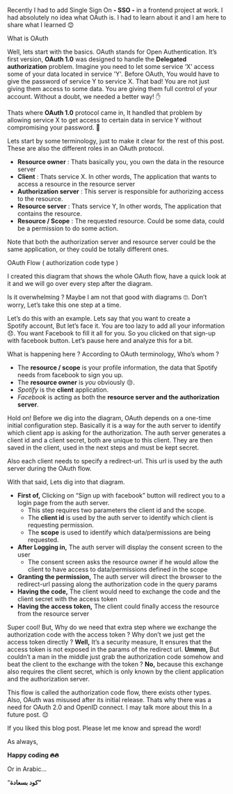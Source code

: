 Recently I had to add Single Sign On **- SSO -** in a frontend project at work. I had absolutely no idea what OAuth is. I had to learn about it and I am here to share what I learned 😊

What is OAuth

Well, lets start with the basics. OAuth stands for Open Authentication. It’s first version, **OAuth 1.0** was designed to handle the **Delegated authorization** problem. Imagine you need to let some service ‘X’ access some of your data located in service 'Y'. Before OAuth, You would have to give the password of service Y to service X. That bad! You are not just giving them access to some data. You are giving them full control of your account. Without a doubt, we needed a better way! ✋

Thats where **OAuth 1.0** protocol came in, It handled that problem by allowing service X to get access to certain data in service Y without compromising your password. 💪

Lets start by some terminology, just to make it clear for the rest of this post. These are also the different roles in an OAuth protocol.

- **Resource owner** : Thats basically you, you own the data in the resource server
- **Client** : Thats service X. In other words, The application that wants to access a resource in the resource server
- **Authorization server** : This server is responsible for authorizing access to the resource.
- **Resource server** : Thats service Y, In other words, The application that contains the resource.
- **Resource / Scope** : The requested resource. Could be some data, could be a permission to do some action.

Note that both the authorization server and resource server could be the same application, or they could be totally different ones.

OAuth Flow ( authorization code type )

I created this diagram that shows the whole OAuth flow, have a quick look at it and we will go over every step after the diagram.

[](https://www.notion.so/c6e13afb485b44f1ab0e6ce0aeeaa0a7#4955a50f38cc4add8881e8c91969174d)

Is it overwhelming ? Maybe I am not that good with diagrams 🙄. Don’t worry, Let’s take this one step at a time.

Let’s do this with an example. Lets say that you want to create a Spotify account, But let’s face it. You are too lazy to add all your information 😞. You want Facebook to fill it all for you. So you clicked on that sign-up with facebook button. Let’s pause here and analyze this for a bit.

What is happening here ? According to OAuth terminology, Who’s whom ?

- The **resource / scope** is your profile information, the data that Spotify needs from facebook to sign you up.
- The **resource owner** is _you_ obviously 😒.
- _Spotify_ is the **client** application.
- _Facebook_ is acting as both the **resource server and the authorization server**.

Hold on! Before we dig into the diagram, OAuth depends on a one-time initial configuration step. Basically it is a way for the auth server to identify which client app is asking for the authorization. The auth server generates a client id and a client secret, both are unique to this client. They are then saved in the client, used in the next steps and must be kept secret.

Also each client needs to specify a redirect-url. This url is used by the auth server during the OAuth flow.

With that said, Lets dig into that diagram.

- **First of,** Clicking on “Sign up with facebook” button will redirect you to a login page from the auth server.
  - This step requires two parameters the client id and the scope.
  - The **client id** is used by the auth server to identify which client is requesting permission.
  - The **scope** is used to identify which data/permissions are being requested.
- **After Logging in,** The auth server will display the consent screen to the user
  - The consent screen asks the resource owner if he would allow the client to have access to data/permissions defined in the scope
- **Granting the permission,** The auth server will direct the browser to the redirect-url passing along the authorization code in the query params
- **Having the code,** The client would need to exchange the code and the client secret with the access token
- **Having the access token,** The client could finally access the resource from the resource server

Super cool! But, Why do we need that extra step where we exchange the authorization code with the access token ? Why don’t we just get the access token directly ? **Well,** It’s a security measure, It ensures that the access token is not exposed in the params of the redirect url. **Ummm,** But couldn’t a man in the middle just grab the authorization code somehow and beat the client to the exchange with the token ? **No,** because this exchange also requires the client secret, which is only known by the client application and the authorization server.

This flow is called the authorization code flow, there exists other types. Also, OAuth was misused after its initial release. Thats why there was a need for OAuth 2.0 and OpenID connect. I may talk more about this In a future post. 😌

If you liked this blog post. Please let me know and spread the word!

As always,

**Happy coding 🔥🔥**

Or in Arabic…

“**كود بسعادة”**

